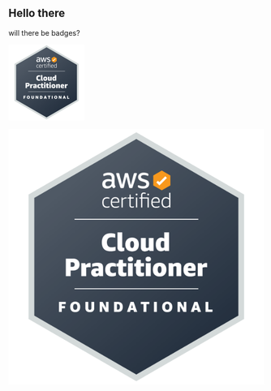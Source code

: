 ## Hello there

will there be badges?

<!--START_SECTION:badges-->

<img src="./images/AWS%20Cloud%20Practitioner%20Badge.png" alt="AWS Cloud Practitioner" width="150" height="150">

![AWS Cloud Practicioner](./images/AWS%20Cloud%20Practitioner%20Badge.png)

<!--END_SECTION:badges-->

<!--
**BenHollamby/BenHollamby** is a ✨ _special_ ✨ repository because its `README.md` (this file) appears on your GitHub profile.

Here are some ideas to get you started:

- 🔭 I’m currently working on ...
- 🌱 I’m currently learning ...
- 👯 I’m looking to collaborate on ...
- 🤔 I’m looking for help with ...
- 💬 Ask me about ...
- 📫 How to reach me: ...
- 😄 Pronouns: ...
- ⚡ Fun fact: ...
-->
